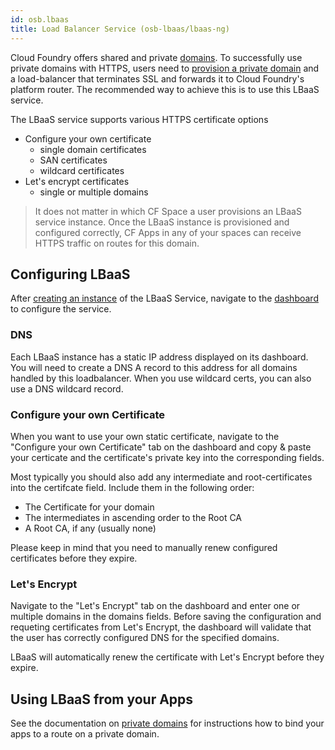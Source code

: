 ```yaml
---
id: osb.lbaas
title: Load Balancer Service (osb-lbaas/lbaas-ng)
---
```


Cloud Foundry offers shared and private [domains](cloudfoundry.domains.md). To successfully use private domains with HTTPS, users need to [provision a private domain](cloudfoundry.domains.md) and a load-balancer that terminates SSL and forwards it to Cloud Foundry's platform router. The recommended way to achieve this is to use this LBaaS service.

The LBaaS service supports various HTTPS certificate options
- Configure your own certificate
  - single domain certificates
  - SAN certificates
  - wildcard certificates
- Let's encrypt certificates
  - single or multiple domains

> It does not matter in which CF Space a user provisions an LBaaS service instance. Once the LBaaS instance is provisioned and configured correctly, CF Apps in any of your spaces can receive HTTPS traffic on routes for this domain.

## Configuring LBaaS

After [creating an instance](cloudfoundry.services.md#creating-a-new-service) of the LBaaS Service, navigate to the [dashboard](osb.dashboards.md) to configure the service.

### DNS

Each LBaaS instance has a static IP address displayed on its dashboard. You will need to create a DNS A record to this address for all domains handled by this loadbalancer. When you use wildcard certs, you can also use a DNS wildcard record.

### Configure your own Certificate

When you want to use your own static certificate, navigate to the "Configure your own Certificate" tab on the dashboard and copy & paste your certicate and the certificate's private key into the corresponding fields.

Most typically you should also add any intermediate and root-certificates into the certifcate field. Include them in the following order: 
- The Certificate for your domain
- The intermediates in ascending order to the Root CA
- A Root CA, if any (usually none)

Please keep in mind that you need to manually renew configured certificates before they expire.

### Let's Encrypt

Navigate to the "Let's Encrypt" tab on the dashboard and enter one or multiple domains in the domains fields. Before saving the configuration and requeting certificates from Let's Encrypt, the dashboard will validate that the user has correctly configured DNS for the specified domains. 

LBaaS will automatically renew the certificate with Let's Encrypt before they expire. 

## Using LBaaS from your Apps

See the documentation on [private domains](cloudfoundry.domains.md) for instructions how to bind your apps to a route on a private domain. 